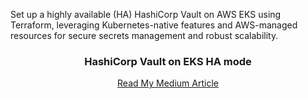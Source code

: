 
Set up a highly available (HA) HashiCorp Vault on AWS EKS using Terraform, leveraging Kubernetes-native features and AWS-managed resources for secure secrets management and robust scalability.

<div align="center">


  <h3 align="center">HashiCorp Vault on EKS HA mode</h3>

  <p align="center">
    <a href="https://medium.com/@suni.ramdas/hashicorp-vault-on-eks-in-ha-mode-09f9050305bc" target="_blank" rel="noopener noreferrer">
      Read My Medium Article
    </a>
  </p>
</div>

